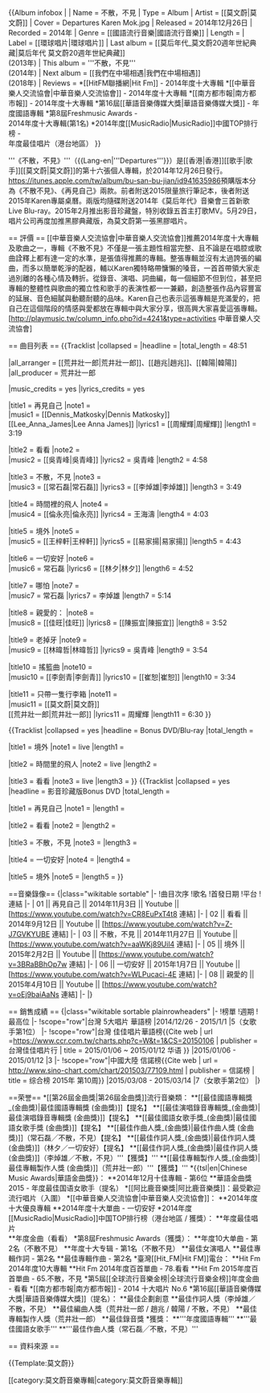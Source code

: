 {{Album infobox | <!-- See Wikipedia:WikiProject_Albums -->
| Name        = 不散，不見
| Type        = Album
| Artist      = [[莫文蔚|莫文蔚]]
| Cover       = Departures Karen Mok.jpg
| Released    = 2014年12月26日
| Recorded    = 2014年
| Genre       = [[國語流行音樂|國語流行音樂]]
| Length      = 
| Label       = [[環球唱片|環球唱片]]
| Last album  = [[莫后年代_莫文蔚20週年世紀典藏|莫后年代 莫文蔚20週年世紀典藏]]<br>(2013年)
| This album  = '''不散，不見'''<br>(2014年)
| Next album = [[我們在中場相遇|我們在中場相遇]]<br>(2018年)
| Reviews       = 
*[[HitFM聯播網|Hit Fm]] - 2014年度十大專輯
*[[中華音樂人交流協會|中華音樂人交流協會]] - 2014年度十大專輯
*[[南方都市報|南方都市報]] - 2014年度十大專輯
*第16屆[[華語音樂傳媒大獎|華語音樂傳媒大獎]] - 年度國語專輯
*第8屆Freshmusic Awards - <br>2014年度十大專輯(第1名)
*2014年度[[MusicRadio|MusicRadio]]中國TOP排行榜 - <br>年度最佳唱片（港台地區）
}}

'''《不散，不見》'''（{{Lang-en|'''Departures'''}}）是[[香港|香港]][[歌手|歌手]][[莫文蔚|莫文蔚]]的第十六張個人專輯，於2014年12月26日發行。<ref>https://itunes.apple.com/tw/album/bu-san-bu-jian/id941635986</ref>預購版本分為《不散不見》、《再見自己》兩款。前者附送2015限量旅行筆記本，後者附送2015年Karen專屬桌曆。兩版均隨碟附送2014年《莫后年代》音樂會三首新歌Live Blu-ray。2015年2月推出影音珍藏盤，特別收錄五首主打歌MV。5月29日，唱片公司再度加推黑膠典藏版，為莫文蔚第一張黑膠唱片。

== 評價 ==
[[中華音樂人交流協會|中華音樂人交流協會]]推薦2014年度十大專輯及歌曲之一，專輯《不散不見》不僅是一張主題性相當完整、且不論是在唱腔或歌曲詮釋上都有達一定的水準，是張值得推薦的專輯。整張專輯並沒有太過誇張的編曲，而多以簡單乾淨的配器，輔以Karen獨特略帶慵懶的嗓音，一首首帶領大家走過別離的各種心情及轉折。從錄音、演唱、詞曲編，每一個細節不但到位，甚至把專輯的整體性與歌曲的獨立性和歌手的表演性都一一兼顧，創造整張作品內容豐富的延展、音色細膩與動聽耐聽的品味。Karen自己也表示這張專輯是充滿愛的，把自己在這個階段的情感與愛都放在專輯中與大家分享，很高興大家喜愛這張專輯。<ref>[http://playmusic.tw/column_info.php?id=4241&type=activities 中華音樂人交流協會]</ref>

== 曲目列表 ==
{{Tracklist
|collapsed = 
|headline = 
|total_length = 48:51

|all_arranger = [[荒井壯一郎|荒井壯一郎]]、[[趙兆|趙兆]]、[[韓陽|韓陽]]
|all_producer = 荒井壯一郎

|music_credits = yes
|lyrics_credits = yes

|title1 = 再見自己
|note1 =  
|music1 = [[Dennis_Matkosky|Dennis Matkosky]]<br>[[Lee_Anna_James|Lee Anna James]]
|lyrics1 = [[周耀輝|周耀輝]]
|length1 = 3:19

|title2 = 看看
|note2 =  
|music2 = [[吳青峰|吳青峰]]
|lyrics2 = 吳青峰
|length2 = 4:58

|title3 = 不散，不見
|note3 =  
|music3 = [[常石磊|常石磊]]
|lyrics3 = [[李焯雄|李焯雄]]
|length3 = 3:49

|title4 = 時間裡的飛人
|note4 =  
|music4 = [[倫永亮|倫永亮]]
|lyrics4 = 王海濤
|length4 = 4:03

|title5 = 境外
|note5 =  
|music5 = [[王梓軒|王梓軒]]
|lyrics5 = [[易家揚|易家揚]]
|length5 = 4:43

|title6 = 一切安好
|note6 =  
|music6 = 常石磊
|lyrics6 = [[林夕|林夕]]
|length6 = 4:52

|title7 = 哪怕
|note7 =  
|music7 = 常石磊
|lyrics7 = 李焯雄
|length7 = 5:14

|title8 = 親愛的：
|note8 =  
|music8 = [[佳旺|佳旺]]
|lyrics8 = [[陳振宜|陳振宜]]
|length8 = 3:52

|title9 = 老掉牙
|note9 =  
|music9 = [[林暐哲|林暐哲]]
|lyrics9 = 吳青峰
|length9 = 3:54

|title10 = 搖籃曲
|note10 =  
|music10 = [[李劍青|李劍青]]
|lyrics10 = [[崔恕|崔恕]]
|length10 = 3:34

|title11 = 只帶一隻行李箱
|note11 =  
|music11 = [[莫文蔚|莫文蔚]]<br>[[荒井壯一郎|荒井壯一郎]]
|lyrics11 = 周耀輝
|length11 = 6:30
}}

{{Tracklist
|collapsed = yes
|headline = Bonus DVD/Blu-ray
|total_length = 

|title1 = 境外
|note1 = live
|length1 = 

|title2 = 時間里的飛人
|note2 = live
|length2 = 

|title3 = 看看
|note3 = live
|length3 = 
}}
{{Tracklist
|collapsed = yes
|headline = 影音珍藏版Bonus DVD
|total_length = 

|title1 = 再見自己
|note1 = 
|length1 = 

|title2 = 看看
|note2 = 
|length2 = 

|title3 = 不散，不見
|note3 = 
|length3 = 

|title4 = 一切安好
|note4 = 
|length4 = 

|title5 = 境外
|note5 = 
|length5 = 
}}

==音樂錄像==
{|class="wikitable sortable"
|-
!曲目次序
!歌名
!首發日期
!平台
!連結
|-
| 01 || 再見自己 || 2014年11月3日 || Youtube || [https://www.youtube.com/watch?v=CR8EuPxT4t8 連結]
|-
| 02 || 看看 || 2014年9月12日 || Youtube || [https://www.youtube.com/watch?v=Z-J7GVKYUBE 連結]
|-
| 03 || 不散，不見 || 2014年11月27日 || Youtube || [https://www.youtube.com/watch?v=aaWKj89Uil4 連結]
|-
| 05 || 境外 || 2015年2月2日 || Youtube || [https://www.youtube.com/watch?v=3BRaBBhOp7w 連結]
|-
| 06 || 一切安好 || 2015年1月7日 || Youtube || [https://www.youtube.com/watch?v=WLPucaci-4E 連結]
|-
| 08 || 親愛的 || 2015年4月10日 || Youtube || [https://www.youtube.com/watch?v=oEj9baiAaNs 連結]
|-
|}

== 銷售成績 ==
{|class="wikitable sortable plainrowheaders"
|-
!榜單
!週期
!最高位
|-
!scope="row"|台灣 5大唱片 華語榜
|2014/12/26 - 2015/1/1
|5（女歌手第1位）
|-
!scope="row"|台灣 佳佳唱片華語榜<ref>{{Cite web | url =https://www.ccr.com.tw/charts.php?c=W&t=1&CS=20150106 | publisher = 台灣佳佳唱片行 | title = 2015/01/06 ~ 2015/01/12 华语 }}</ref>
|2015/01/06 - 2015/01/12
|3
|-
!scope="row"|中國大陸 信諾榜<ref>{{Cite web | url = http://www.sino-chart.com/chart/201503/77109.html | publisher = 信諾榜 | title = 综合榜 2015年 第10周}}</ref>
|2015/03/08 - 2015/03/14
|7（女歌手第2位）
|}

==荣誉==
*[[第26屆金曲獎|第26屆金曲獎]]流行音樂類：
**[[最佳國語專輯獎_(金曲獎)|最佳國語專輯獎 (金曲獎)]]【提名】
**[[最佳演唱錄音專輯獎_(金曲獎)|最佳演唱錄音專輯獎 (金曲獎)]]【提名】
**[[最佳國語女歌手獎_(金曲獎)|最佳國語女歌手獎 (金曲獎)]]【提名】
**[[最佳作曲人獎_(金曲獎)|最佳作曲人獎 (金曲獎)]]（常石磊╱不散，不見）【提名】
**[[最佳作詞人獎_(金曲獎)|最佳作詞人獎 (金曲獎)]]（林夕／一切安好）【提名】
**[[最佳作詞人獎_(金曲獎)|最佳作詞人獎 (金曲獎)]]（李焯雄／不散，不見）'''【獲獎】'''
**[[最佳專輯製作人獎_(金曲獎)|最佳專輯製作人獎 (金曲獎)]]（荒井壯一郎）'''【獲獎】'''
*{{tsl|en|Chinese Music Awards|華語金曲獎}}：
**2014年12月十佳專輯 - 第6位
**華語金曲獎2015 - 年度最佳国语女歌手（提名）
*[[阿比鹿音樂獎|阿比鹿音樂獎]]：最受歡迎流行唱片（入圍）
*[[中華音樂人交流協會|中華音樂人交流協會]]：
**2014年度十大優良專輯
**2014年度十大單曲 - 一切安好
*2014年度[[MusicRadio|MusicRadio]]中国TOP排行榜（港台地區 / 獲獎）：
**年度最佳唱片  
**年度金曲（看看）
*第8屆Freshmusic Awards（獲獎）：
**年度10大单曲 - 第2名（不散不見）
**年度十大专辑 - 第1名（不散不見）
**最佳女演唱人
**最佳專輯作詞 - 第2名
**最佳專輯作曲 - 第2名
*臺灣[[Hit_FM|Hit FM]]電台： 
**Hit Fm 2014年度10大專輯
**Hit Fm 2014年度百首單曲 - 78.看看
**Hit Fm 2015年度百首單曲 - 65.不散，不見
*第5屆[[全球流行音樂金榜|全球流行音樂金榜]]年度金曲 - 看看
*[[南方都市報|南方都市報]] - 2014 十大唱片 No.6
*第16屆[[華語音樂傳媒大獎|華語音樂傳媒大獎]]（提名）：
**最佳企劃創意
**最佳作詞人獎（李焯雄／不散，不見）
**最佳編曲人獎（荒井壯一郎 / 趙兆 / 韓陽 / 不散，不見）
**最佳專輯製作人獎（荒井壯一郎）
**最佳錄音獎
*獲獎：
**'''年度國語專輯'''
**'''最佳國語女歌手'''
**'''最佳作曲人獎（常石磊╱不散，不見）'''

== 資料來源 ==
<div class="references-small">
<references />
</div>

{{Template:莫文蔚}}

[[category:莫文蔚音樂專輯|category:莫文蔚音樂專輯]]